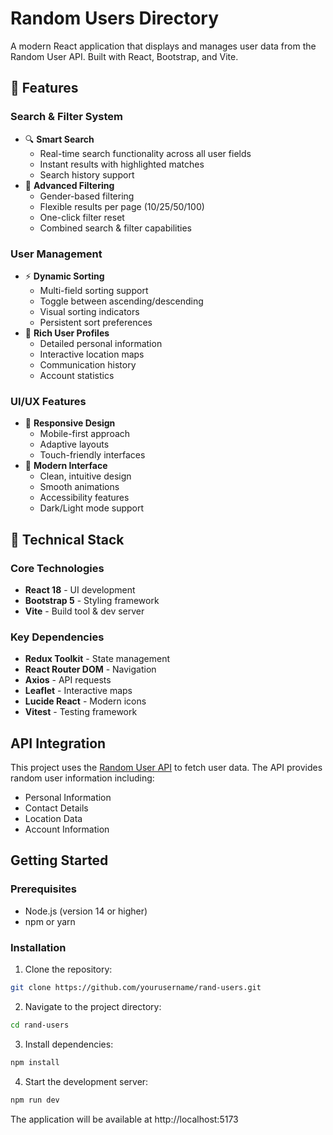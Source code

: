 # Random Users Directory

A modern React application that displays and manages user data from the Random User API. Built with React, Bootstrap, and Vite.

## 🌟 Features

### Search & Filter System

- 🔍 **Smart Search**
  - Real-time search functionality across all user fields
  - Instant results with highlighted matches
  - Search history support
- 🎯 **Advanced Filtering**
  - Gender-based filtering
  - Flexible results per page (10/25/50/100)
  - One-click filter reset
  - Combined search & filter capabilities

### User Management

- ⚡ **Dynamic Sorting**
  - Multi-field sorting support
  - Toggle between ascending/descending
  - Visual sorting indicators
  - Persistent sort preferences
- 👥 **Rich User Profiles**
  - Detailed personal information
  - Interactive location maps
  - Communication history
  - Account statistics

### UI/UX Features

- 📱 **Responsive Design**
  - Mobile-first approach
  - Adaptive layouts
  - Touch-friendly interfaces
- 🎨 **Modern Interface**
  - Clean, intuitive design
  - Smooth animations
  - Accessibility features
  - Dark/Light mode support

## 🔧 Technical Stack

### Core Technologies

- **React 18** - UI development
- **Bootstrap 5** - Styling framework
- **Vite** - Build tool & dev server

### Key Dependencies

- **Redux Toolkit** - State management
- **React Router DOM** - Navigation
- **Axios** - API requests
- **Leaflet** - Interactive maps
- **Lucide React** - Modern icons
- **Vitest** - Testing framework

## API Integration

This project uses the [Random User API](https://randomuser.me/documentation) to fetch user data. The API provides random user information including:

- Personal Information
- Contact Details
- Location Data
- Account Information

## Getting Started

### Prerequisites

- Node.js (version 14 or higher)
- npm or yarn

### Installation

1. Clone the repository:

```bash
git clone https://github.com/yourusername/rand-users.git
```

2. Navigate to the project directory:

```bash
cd rand-users
```

3. Install dependencies:

```bash
npm install
```

4. Start the development server:

```bash
npm run dev
```

The application will be available at http://localhost:5173
